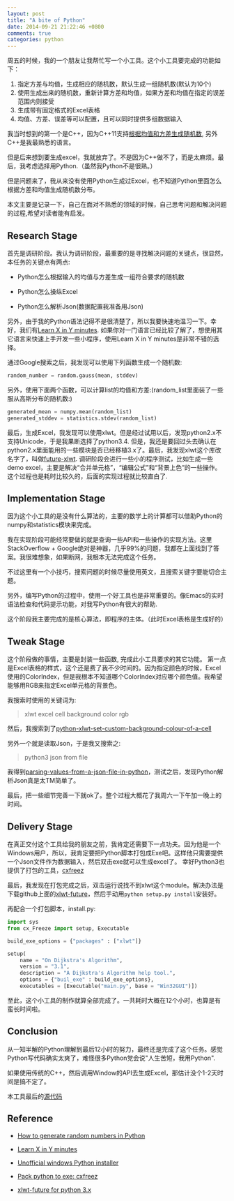 ```yaml
---
layout: post
title: "A bite of Python"
date: 2014-09-21 21:22:46 +0800
comments: true
categories: python
---
```


 
<!-- toc -->

周五的时候，我的一个朋友让我帮忙写一个小工具。这个小工具要完成的功能如下：

1. 指定方差与均值，生成相应的随机数，默认生成一组随机数(默认为10个)
2. 使用生成出来的随机数，重新计算方差和均值，如果方差和均值在指定的误差范围内则接受
3. 生成带有固定格式的Excel表格
4. 均值、方差、误差等可以配置，且可以同时提供多组数据输入

我当时想到的第一个是C++，因为C++11支持[根据均值和方差生成随机数](http://en.cppreference.com/w/cpp/numeric/random/normal_distribution),
另外C++是我最熟悉的语言。

但是后来想到要生成excel，我就放弃了。不是因为C++做不了，而是太麻烦。最后，我考虑选择用Python.（虽然我Python不是很熟。）

但是问题来了，我从来没有使用Python生成过Excel，也不知道Python里面怎么根据方差和均值生成随机数分布。

本文主要是记录一下，自己在面对不熟悉的领域的时候，自己思考问题和解决问题的过程,希望对读者能有启发。

<!-- more -->

## Research Stage
首先是调研阶段。我认为调研阶段，最重要的是寻找解决问题的关键点，很显然，本任务的关键点有两点:

- Python怎么根据输入的均值与方差生成一组符合要求的随机数

- Python怎么操纵Excel

- Python怎么解析Json(数据配置我准备用Json)

另外，由于我的Python语法记得不是很清楚了，所以我要快速地温习一下。幸好，我们有[Learn X in Y minutes](http://learnxinyminutes.com/docs/python/).
如果你对一门语言已经比较了解了，想使用其它语言来快速上手开发一些小程序，使用Learn X in Y minutes是非常不错的选择。

通过Google搜索之后，我发现可以使用下列函数生成一个随机数:

```python
random_number = random.gauss(mean, stddev)
```

另外，使用下面两个函数，可以计算list的均值和方差:(random_list里面装了一些服从高斯分布的随机数:)

```python
generated_mean = numpy.mean(random_list)
generated_stddev = statistics.stdev(random_list)
```

最后，生成Excel，我发现可以使用xlwt。但是经过试用以后，发现python2.x不支持Unicode，于是我果断选择了python3.4.
但是，我还是要回过头去确认在python2.x里面能用的一些模块是否已经移植3.x了。最后，我发现xlwt这个库改名字了，叫做[future-xlwt](https://github.com/goinnn/xlwt-future). 调研阶段会进行一些小的程序测试，比如生成一些demo excel，主要是解决“合并单元格”，“编辑公式”和“背景上色”的一些操作。这个过程也是耗时比较久的，后面的实现过程就比较直白了.

## Implementation Stage

因为这个小工具的是没有什么算法的，主要的数学上的计算都可以借助Python的numpy和statistics模块来完成。

我在实现阶段可能经常要做的就是查询一些API和一些操作的实现方法。这里StackOverflow + Google绝对是神器，几乎99%的问题，我都在上面找到了答案。我很难想象，如果断网，我根本无法完成这个任务。

不过这里有一个小技巧，搜索问题的时候尽量使用英文，且搜索关键字要能切合主题。

另外，编写Python的过程中，使用一个好工具也是非常重要的。像Emacs的实时语法检查和代码提示功能，对我写Python有很大的帮助.

这个阶段我主要完成的是核心算法，即程序的主体。（此时Excel表格是生成好的）

## Tweak Stage
这个阶段做的事情，主要是封装一些函数, 完成此小工具要求的其它功能。 第一点是Excel表格的样式，这个还是费了我不少时间的。因为指定颜色的时候，Excel使用的ColorIndex，但是我根本不知道哪个ColorIndex对应哪个颜色值。我希望能够用RGB来指定Excel单元格的背景色。

我搜索时使用的关键词为:

> xlwt excel cell background color rgb

然后，我搜索到了[python-xlwt-set-custom-background-colour-of-a-cell](http://stackoverflow.com/questions/7746837/python-xlwt-set-custom-background-colour-of-a-cell)

另外一个就是读取Json，于是我又搜索之:

> python3 json from file

我得到[parsing-values-from-a-json-file-in-python](http://stackoverflow.com/questions/2835559/parsing-values-from-a-json-file-in-python)，测试之后，发现Python解析Json真是太TM简单了。

最后，把一些细节完善一下就ok了。整个过程大概花了我周六一下午加一晚上的时间。

## Delivery Stage
在真正交付这个工具给我的朋友之前，我肯定还需要下一点功夫。因为他是一个Windows用户，所以，我肯定要把Python脚本打包成Exe吧。这样他只需要提供一个Json文件作为数据输入，然后双击exe就可以生成excel了。
幸好Python3也提供了打包的工具，[cxfreez](http://cx-freeze.readthedocs.org/en/latest/distutils.html)

最后，我发现在打包完成之后，双击运行说找不到xlwt这个module。解决办法是下载github上面的[xlwt-future](https://github.com/goinnn/xlwt-future)，然后手动用`python setup.py install`安装好。

再配合一个打包脚本，install.py:

```python
import sys
from cx_Freeze import setup, Executable

build_exe_options = {"packages" : ["xlwt"]}

setup(
    name = "On Dijkstra's Algorithm",
    version = "3.1",
    description = "A Dijkstra's Algorithm help tool.",
    options = {"buil_exe" : build_exe_options},
    executables = [Executable("main.py", base = "Win32GUI")])
```

至此，这个小工具的制作就算全部完成了。一共耗时大概在12个小时，也算是有蛮长时间啦。

## Conclusion
从一知半解的Python理解到最后12小时的努力，最终还是完成了这个任务。感觉Python写代码确实太爽了，难怪很多Python党会说"人生苦短，我用Python".

如果使用传统的C++，然后调用Window的API去生成Excel，那估计没个1-2天时间是搞不定了。

本工具最后的[源代码](https://gist.github.com/andyque/1e31c404ff8440f49713)

## Reference

- [How to generate random numbers in Python](http://effbot.org/pyfaq/how-do-i-generate-random-numbers-in-python.htm)

- [Learn X in Y minutes](http://learnxinyminutes.com/docs/python/)

- [Unofficial windows Python installer](http://www.lfd.uci.edu/~gohlke/pythonlibs/#cx_freeze)

- [Pack python to exe:  cxfreez](http://cx-freeze.readthedocs.org/en/latest/distutils.html)

- [xlwt-future for python 3.x](https://pypi.python.org/pypi/xlwt-future)

